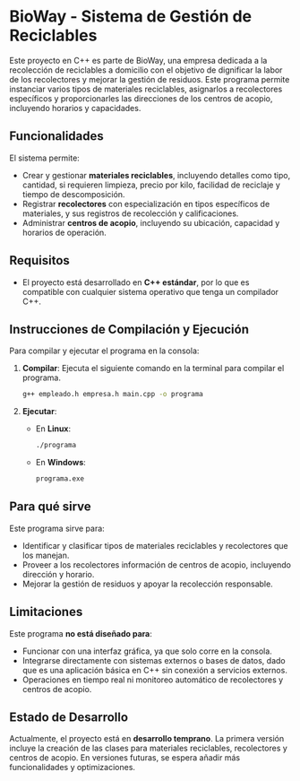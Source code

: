 
# BioWay - Sistema de Gestión de Reciclables

Este proyecto en C++ es parte de BioWay, una empresa dedicada a la recolección de reciclables a domicilio con el objetivo de dignificar la labor de los recolectores y mejorar la gestión de residuos. Este programa permite instanciar varios tipos de materiales reciclables, asignarlos a recolectores específicos y proporcionarles las direcciones de los centros de acopio, incluyendo horarios y capacidades.

## Funcionalidades

El sistema permite:
- Crear y gestionar **materiales reciclables**, incluyendo detalles como tipo, cantidad, si requieren limpieza, precio por kilo, facilidad de reciclaje y tiempo de descomposición.
- Registrar **recolectores** con especialización en tipos específicos de materiales, y sus registros de recolección y calificaciones.
- Administrar **centros de acopio**, incluyendo su ubicación, capacidad y horarios de operación.


## Requisitos

- El proyecto está desarrollado en **C++ estándar**, por lo que es compatible con cualquier sistema operativo que tenga un compilador C++.

## Instrucciones de Compilación y Ejecución

Para compilar y ejecutar el programa en la consola:

1. **Compilar**: Ejecuta el siguiente comando en la terminal para compilar el programa.
   ```bash
   g++ empleado.h empresa.h main.cpp -o programa
   ```

2. **Ejecutar**:
   - En **Linux**:
     ```bash
     ./programa
     ```
   - En **Windows**:
     ```cmd
     programa.exe
     ```

## Para qué sirve

Este programa sirve para:
- Identificar y clasificar tipos de materiales reciclables y recolectores que los manejan.
- Proveer a los recolectores información de centros de acopio, incluyendo dirección y horario.
- Mejorar la gestión de residuos y apoyar la recolección responsable.

## Limitaciones

Este programa **no está diseñado para**:
- Funcionar con una interfaz gráfica, ya que solo corre en la consola.
- Integrarse directamente con sistemas externos o bases de datos, dado que es una aplicación básica en C++ sin conexión a servicios externos.
- Operaciones en tiempo real ni monitoreo automático de recolectores y centros de acopio.

## Estado de Desarrollo

Actualmente, el proyecto está en **desarrollo temprano**. La primera versión incluye la creación de las clases para materiales reciclables, recolectores y centros de acopio. En versiones futuras, se espera añadir más funcionalidades y optimizaciones.
